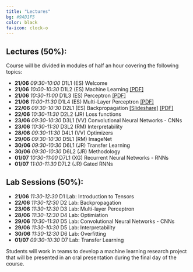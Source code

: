 ```yaml
---
title: "Lectures"
bg: #9AD1F5
color: black
fa-icon: clock-o
---
```


## Lectures (50%): 

Course will be divided in modules of half an hour covering the following topics:

* **21/06** *09:30-10:00* D1L1 (ES) Welcome  
* **21/06** *10:00-10:30* D1L2 (ES) Machine Learning [[PDF]][idl-2020-d1l2-slides]
* **21/06** *10:30-11:00* D1L3 (ES) Perceptron [[PDF]][idl-2020-d1l3-slides]
* **21/06** *11:00-11:30* D1L4 (ES) Multi-Layer Perceptron [[PDF]][idl-2020-d1l5-slides]
* **22/06** *09:30-10:30* D2L1 (ES) Backpropagation [[Slideshare]][idl-2020-d2l1-slideshare] [[PDF]][idl-2020-d2l1-pdf]
* **22/06** *10:30-11:30* D2L2 (JR) Loss functions
* **23/06** *09:30-10:30* D3L1 (VV) Convolutional Neural Networks - CNNs
* **23/06** *10:30-11:30* D3L2 (RM) Interpretability
* **28/06** *09:30-11:30* D4L1 (VV) Optimizers
* **29/06** *09:30-10:30* D5L1 (RM) ImageNet
* **30/06** *09:30-10:30* D6L1 (JR) Transfer Learning
* **30/06** *09:30-10:30* D6L2 (JR) Methodology
* **01/07** *10:30-11:00* D7L1 (XG) Recurrent Neural Networks - RNNs
* **01/07** *11:00-11:30* D7L2 (JR) Gated RNNs

[idl-2020-d1l2-slides]: https://github.com/telecombcn-dl/idl-2020/blob/gh-pages/slides/idl_2020_02_ml.pdf
[idl-2020-d1l3-slides]: https://github.com/telecombcn-dl/idl-2020/blob/gh-pages/slides/idl_2020_03_perceptron.pdf
[idl-2020-d1l4-slides]: https://github.com/telecombcn-dl/idl-2020/blob/gh-pages/slides/idl_2020_04_softmax.pdf
[idl-2020-d1l5-slides]: https://github.com/telecombcn-dl/idl-2020/blob/gh-pages/slides/idl_2020_05_mlp.pdf
[idl-2020-d2l1-pdf]: https://github.com/telecombcn-dl/idl-2020/blob/gh-pages/slides/idl_2020_06_backprop.pdf
[idl-2020-d2l1-slideshare]: https://www.slideshare.net/xavigiro/backpropagation-for-deep-learning

## Lab Sessions (50%):

* **21/06** *11:30-12:30* D1 Lab: Introduction to Tensors
* **22/06** *11:30-12:30* D2 Lab: Backpropagation
* **23/06** *11:30-12:30* D3 Lab: Multi-layer Perceptron
* **28/06** *11:30-12:30* D4 Lab: Optimiation
* **29/06** *10:30-11:30* D5 Lab: Convolutional Neural Networks - CNNs
* **29/06** *11:30-10:30* D5 Lab: Interpretability
* **30/06** *11:30-12:30* D6 Lab: Overfitting
* **01/07** *09:30-10:30* D7 Lab: Transfer Learning

Students will work in teams to develop a machine learning research project that will be presented in an oral presentation during the final day of the course. 
